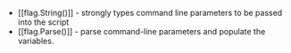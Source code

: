 - [[flag.String()]] - strongly types command line parameters to be passed into the script
- [[flag.Parse()]] - parse command-line parameters and populate the variables.